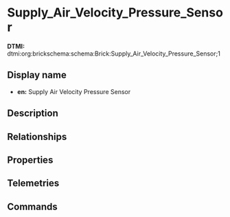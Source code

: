# Supply_Air_Velocity_Pressure_Sensor
**DTMI:** dtmi:org:brickschema:schema:Brick:Supply_Air_Velocity_Pressure_Sensor;1
## Display name
- **en:** Supply Air Velocity Pressure Sensor
## Description
## Relationships
## Properties
## Telemetries
## Commands
